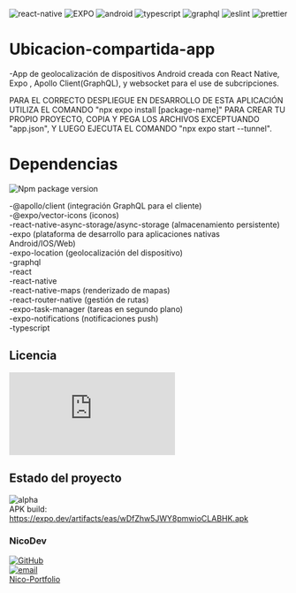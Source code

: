 ![react-native](https://img.shields.io/badge/React_Native-20232A?style=for-the-badge&logo=react&logoColor=61DAFB) ![EXPO]( 	https://img.shields.io/badge/Expo-1B1F23?style=for-the-badge&logo=expo&logoColor=white) 
![android]( 	https://img.shields.io/badge/Android-3DDC84?style=for-the-badge&logo=android&logoColor=white) ![typescript]( 	https://img.shields.io/badge/TypeScript-007ACC?style=for-the-badge&logo=typescript&logoColor=white) 
![graphql](https://img.shields.io/badge/GraphQl-E10098?style=for-the-badge&logo=graphql&logoColor=white) ![eslint](https://img.shields.io/badge/eslint-3A33D1?style=for-the-badge&logo=eslint&logoColor=white) 
![prettier](https://img.shields.io/badge/prettier-1A2C34?style=for-the-badge&logo=prettier&logoColor=F7BA3E)

# Ubicacion-compartida-app

-App de geolocalización de dispositivos Android creada con React Native, Expo , Apollo Client(GraphQL), y websocket para el use de subcripciones.  

PARA EL CORRECTO DESPLIEGUE EN DESARROLLO DE ESTA APLICACIÓN UTILIZA EL COMANDO "npx expo install [package-name]" PARA CREAR TU PROPIO PROYECTO, COPIA Y PEGA LOS ARCHIVOS EXCEPTUANDO "app.json", Y LUEGO EJECUTA EL COMANDO "npx expo start --tunnel".

# Dependencias

![Npm package version](https://img.shields.io/badge/npm-v9.8.0-blue)

-@apollo/client (integración GraphQL para el cliente)  
-@expo/vector-icons (iconos)  
-react-native-async-storage/async-storage (almacenamiento persistente)  
-expo (plataforma de desarrollo para aplicaciones nativas Android/IOS/Web)  
-expo-location (geolocalización del dispositivo)  
-graphql  
-react  
-react-native  
-react-native-maps (renderizado de mapas)  
-react-router-native (gestión de rutas)  
-expo-task-manager (tareas en segundo plano)  
-expo-notifications (notificaciones push)  
-typescript  

## Licencia 
![GitHub license](https://badgen.net/github/license/Naereen/Strapdown.js)

## Estado del proyecto 

![alpha](https://img.shields.io/badge/alpha-v1.0a-blue)  
APK build: https://expo.dev/artifacts/eas/wDfZhw5JWY8pmwioCLABHK.apk

### NicoDev

[![GitHub](https://badgen.net/badge/icon/github?icon=github&label)](https://github.com/NicoDevLegend?tab=repositories)  
<a href="mailto:enectrl@gmail.com">![email](https://img.shields.io/badge/Gmail-D14836?style=for-the-badge&logo=gmail&logoColor=white)</a>  
[Nico-Portfolio](https://nico-portfolio.netlify.app/)  
